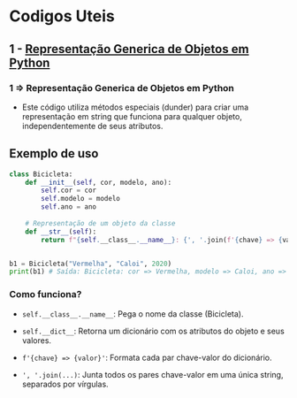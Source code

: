# Codigos Uteis

## 1 - [Representação Generica de Objetos em Python](#1---representação-generica-de-objetos-em-python)



### 1 => Representação Generica de Objetos em Python

- Este código utiliza métodos especiais (dunder) para criar uma representação em string que funciona para qualquer objeto, independentemente de seus atributos.

## Exemplo de uso

```python
class Bicicleta:
    def __init__(self, cor, modelo, ano):
        self.cor = cor
        self.modelo = modelo
        self.ano = ano
        
    # Representação de um objeto da classe
    def __str__(self):
        return f"{self.__class__.__name__}: {', '.join(f'{chave} => {valor}' for chave, valor in self.__dict__.items())}"


b1 = Bicicleta("Vermelha", "Caloi", 2020)
print(b1) # Saída: Bicicleta: cor => Vermelha, modelo => Caloi, ano => 2020
```
### Como funciona?

- ``self.__class__.__name__``: Pega o nome da classe (Bicicleta).

- `self.__dict__`: Retorna um dicionário com os atributos do objeto e seus valores.

- `f'{chave} => {valor}'`: Formata cada par chave-valor do dicionário.

- `', '.join(...)`: Junta todos os pares chave-valor em uma única string, separados por vírgulas.